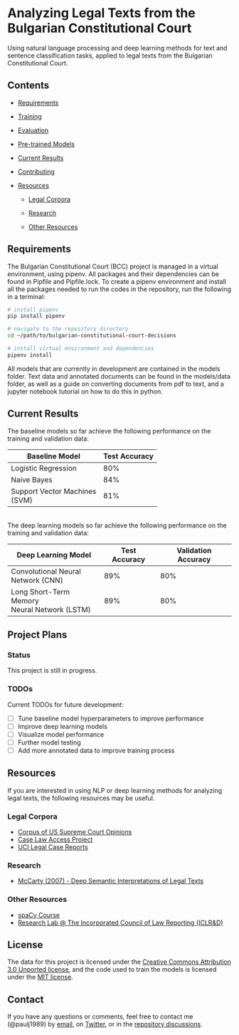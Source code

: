 # Analyzing Legal Texts from the Bulgarian Constitutional Court

Using natural language processing and deep learning methods for text and sentence classification tasks, applied to legal texts from the Bulgarian Constitutional Court.

## Contents

- [Requirements](#requirements)

- [Training](#training)

- [Evaluation](#evaluation)

- [Pre-trained Models](#pre-trained-models)

- [Current Results](#current-results)

- [Contributing](#contributing)

- [Resources](#resources)

  - [Legal Corpora](#legal-corpora)

  - [Research](#research)

  - [Other Resources](#other-resources)

## Requirements

The Bulgarian Constitutional Court (BCC) project is managed in a virtual environment, using pipenv. All packages and their dependencies can be found in Pipfile and Pipfile.lock. To create a pipenv environment and install all the packages needed to run the codes in the repository, run the following in a terminal:

````bash
# install pipenv
pip install pipenv

# navigate to the repository directory
cd ~/path/to/bulgarian-constitutional-court-decisions

# install virtual environment and dependencies
pipenv install
````

All models that are currently in development are contained in the models folder. Text data and annotated documents can be found in the models/data folder, as well as a guide on converting documents from pdf to text, and a jupyter notebook tutorial on how to do this in python.

## Current Results

The baseline models so far achieve the following performance on the training and validation data:

| Baseline Model                       | Test Accuracy         |
| ------------------------------------ | --------------------- |
| Logistic Regression                  |         80%           |
| Naive Bayes                          |         84%           |
| Support Vector Machines </br> (SVM)  |         81%           |

</br>
The deep learning models so far achieve the following performance on the training and validation data:

| Deep Learning Model                                 | Test Accuracy         | Validation Accuracy       |
| --------------------------------------------------- | --------------------- | ------------------------- |
| Convolutional Neural </br> Network (CNN)            |         89%           |           80%             |
| Long Short-Term Memory </br> Neural Network (LSTM)  |         89%           |           80%             |

## Project Plans

### Status

This project is still in progress.

### TODOs

Current TODOs for future development:

- [ ] Tune baseline model hyperparameters to improve performance
- [ ] Improve deep learning models
- [ ] Visualize model performance
- [ ] Further model testing
- [ ] Add more annotated data to improve training process

## Resources

If you are interested in using NLP or deep learning methods for analyzing legal texts, the following resources may be useful.

### Legal Corpora

- [Corpus of US Supreme Court Opinions](https://www.english-corpora.org/scotus/)
- [Case Law Access Project](https://case.law/tools/)
- [UCI Legal Case Reports](https://archive.ics.uci.edu/ml/datasets/Legal+Case+Reports)

### Research

- [McCarty (2007) - Deep Semantic Interpretations of Legal Texts](https://www.cs.rutgers.edu/~mccarty/research/icail07-acm.pdf)

### Other Resources

- [spaCy Course](https://github.com/ines/spacy-course)
- [Research Lab @ The Incorporated Council of Law Reporting (ICLR&D)](https://research.iclr.co.uk/)

## License

The data for this project is licensed under the [Creative Commons Attribution 3.0 Unported license](https://creativecommons.org/licenses/by/3.0/), and the code used to train the models is licensed under the [MIT license](LICENSE.md).

## Contact

If you have any questions or comments, feel free to contact me (@paulj1989) by [email](mailto:paul@paulrjohnson.net), on [Twitter](https://twitter.com/paul_johnson89), or in the [repository discussions](https://github.com/Paulj1989/bulgarian-constitutional-court-decisions/discussions).
